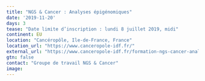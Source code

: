 ```yaml
---
title: "NGS & Cancer : Analyses épigénomiques"
date: '2019-11-20'
days: 3
tease: "Date limite d’inscription : lundi 8 juillet 2019, midi"
continent: EU
location: "Cancéropôle, Ile-de-France, France"
location_url: "https://www.canceropole-idf.fr/"
external_url: "https://www.canceropole-idf.fr/formation-ngs-cancer-analyses-epigenomiques/"
gtn: false
contact: "Groupe de travail NGS & Cancer"
image: 
---
```

